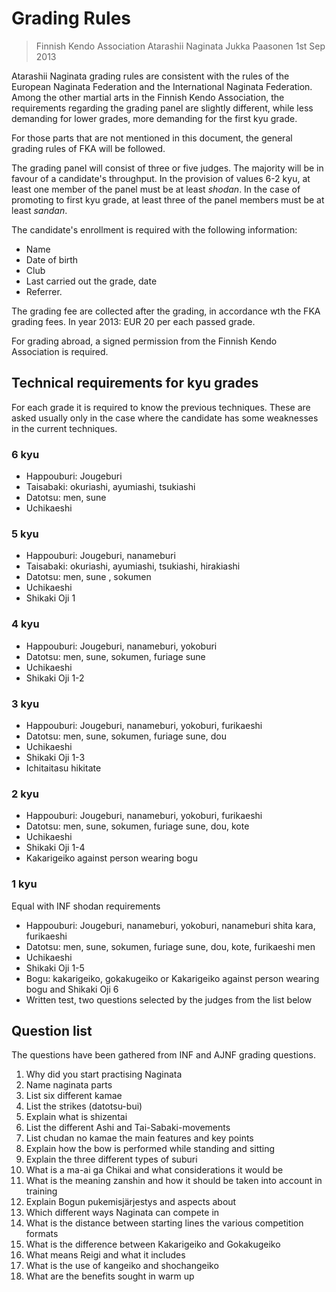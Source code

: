 # Grading Rules

> Finnish Kendo Association
> Atarashii Naginata
> Jukka Paasonen
> 1st Sep 2013

Atarashii Naginata grading rules are consistent with the rules of the 
European Naginata Federation and the International Naginata Federation.
 Among the other martial arts in the Finnish Kendo Association, 
 the requirements regarding the grading panel are slightly different, 
 while less demanding for lower grades, more demanding for the first kyu grade.

For those parts that are not mentioned in this document, 
the general grading rules of FKA will be followed.

The grading panel will consist of three or five judges. 
The majority will be in favour of a candidate's throughput. 
In the provision of values 6-2 kyu, 
at least one member of the panel must be at least _shodan_. 
In the case of promoting to first kyu grade, 
at least three of the panel members must be at least _sandan_.

The candidate's enrollment is required with the following information:

* Name
* Date of birth
* Club
* Last carried out the grade, date
* Referrer.

The grading fee are collected after the grading, in accordance wth the FKA grading fees. 
In year 2013: EUR 20 per each passed grade.

For grading abroad, a signed permission from the Finnish Kendo Association is required.

## Technical requirements for kyu grades

For each grade it is required to know the previous techniques. 
These are asked usually only in the case where the candidate has 
some weaknesses in the current techniques.

### 6 kyu

* Happouburi: Jougeburi
* Taisabaki: okuriashi, ayumiashi, tsukiashi
* Datotsu: men, sune
* Uchikaeshi

### 5 kyu

* Happouburi: Jougeburi, nanameburi
* Taisabaki: okuriashi, ayumiashi, tsukiashi, hirakiashi
* Datotsu: men, sune , sokumen
* Uchikaeshi
* Shikaki Oji 1

### 4 kyu

* Happouburi: Jougeburi, nanameburi, yokoburi
* Datotsu: men, sune, sokumen, furiage sune
* Uchikaeshi
* Shikaki Oji 1-2

### 3 kyu

* Happouburi: Jougeburi, nanameburi, yokoburi, furikaeshi
* Datotsu: men, sune, sokumen, furiage sune, dou
* Uchikaeshi
* Shikaki Oji 1-3
* Ichitaitasu hikitate

### 2 kyu

* Happouburi: Jougeburi, nanameburi, yokoburi, furikaeshi
* Datotsu: men, sune, sokumen, furiage sune, dou, kote
* Uchikaeshi
* Shikaki Oji 1-4
* Kakarigeiko against person wearing bogu

### 1 kyu

Equal with INF shodan requirements

* Happouburi: Jougeburi, nanameburi, yokoburi, nanameburi shita kara, furikaeshi
* Datotsu: men, sune, sokumen, furiage sune, dou, kote, furikaeshi men
* Uchikaeshi
* Shikaki Oji 1-5
* Bogu: kakarigeiko, gokakugeiko   or   Kakarigeiko against person wearing bogu and Shikaki Oji 6
* Written test, two questions selected by the judges from the list below


## Question list

The questions have been gathered from INF and AJNF grading questions.

1. Why did you start practising Naginata
1. Name naginata parts
1. List six different kamae
1. List the strikes (datotsu-bui)
1. Explain what is shizentai
1. List the different Ashi and Tai-Sabaki-movements
1. List chudan no kamae the main features and key points
1. Explain how the bow is performed while standing and sitting
1. Explain the three different types of suburi
1. What is a ma-ai ga Chikai and what considerations it would be
1. What is the meaning zanshin and how it should be taken into account in training
1. Explain Bogun pukemisjärjestys and aspects about
1. Which different ways Naginata can compete in
1. What is the distance between starting lines the various competition formats
1. What is the difference between Kakarigeiko and Gokakugeiko
1. What means Reigi and what it includes
1. What is the use of kangeiko and shochangeiko
1. What are the benefits sought in warm up

